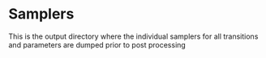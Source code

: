 # Samplers

This is the output directory where the individual samplers for all transitions 
and parameters are dumped prior to post processing
